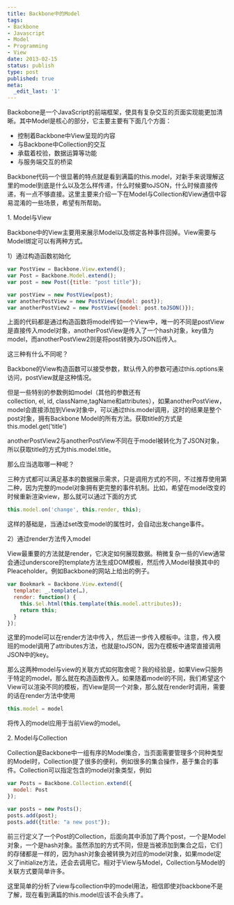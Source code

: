 ```yaml
---
title: Backbone中的Model
tags:
- Backbone
- Javascript
- Model
- Programming
- View
date: 2013-02-15
status: publish
type: post
published: true
meta:
  _edit_last: '1'
---
```

Backobone是一个JavaScript的前端框架，使具有复杂交互的页面实现能更加清晰。其中Model是核心的部分，它主要主要有下面几个方面：

  * 控制着Backbone中View呈现的内容
  * 与Backbone中Collection的交互
  * 承载着校验，数据运算等功能
  * 与服务端交互的桥梁

Backbone代码一个很显著的特点就是看到满篇的this.model，对新手来说理解这里的model到底是什么以及怎么样传递，什么时候要toJSON，什么时候直接传递，有一点不够直接。这里主要来介绍一下在Model与Collection和View通信中容易混淆的一些场景，希望有所帮助。

1\. Model与View

Backbone中的View主要用来展示Model以及绑定各种事件回掉。View需要与Model绑定可以有两种方式。

1）通过构造函数初始化

```js
var PostView = Backbone.View.extend();
var Post = Backbone.Model.extend();
var post = new Post({title: "post title"});

var postView = new PostView(post);
var anotherPostView = new PostView({model: post});
var anotherPostView2 = new PostView({model: post.toJSON()});
```
上面的代码都是通过构造函数将model传如一个View中，唯一的不同是postView是直接传入model对象，anotherPostView是传入了一个hash对象，key值为model，而anotherPostView2则是将post转换为JSON后传入。

这三种有什么不同呢？

Backbone的View构造函数可以接受参数，默认传入的参数可通过this.options来访问，postView就是这种情况。

但是一些特别的参数例如model（其他的参数还有collection, el, id, className,tagName和attributes），如果anotherPostView，model会直接添加到View对象中，可以通过this.model调用，这时的结果是整个post对象，拥有Backbone Model的所有方法。获取title的方式是this.model.get('title')

anotherPostView2与anotherPostView不同在于model被转化为了JSON对象，所以获取title的方式为this.model.title。

那么应当选取哪一种呢？

三种方式都可以满足基本的数据展示需求，只是调用方式的不同，不过推荐使用第二种，因为完整的model对象拥有更完整的事件机制。比如，希望在model改变的时候重新渲染view，那么就可以通过下面的方式

```js
this.model.on('change', this.render, this);
```
这样的基础是，当通过set改变model的属性时，会自动出发change事件。

2）通过render方法传入model

View最重要的方法就是render，它决定如何展现数据。稍微复杂一些的View通常会通过underscore的template方法生成DOM模板，然后传入Model替换其中的Pleaceholder。例如Backbone的网站上给出的例子。

```js
var Bookmark = Backbone.View.extend({
  template: _.template(…),
  render: function() {
    this.$el.html(this.template(this.model.attributes));
    return this;
  }
});
```
这里的model可以在render方法中传入，然后进一步传入模板中。注意，传入模班的model调用了attributes方法，也就是toJSON，因为在模板中通常直接调用JSON中的key。

那么这两种model与view的关联方式如何取舍呢？我的经验是，如果View只服务于特定的model，那么就在构造函数传入。如果随着model的不同，我们希望这个View可以渲染不同的模板，而View是同一个对象，那么就在render时调用，需要的话在render方法中使用

```js
this.model = model
```
将传入的model应用于当前View的model。

2\. Model与Collection

Collection是Backbone中一组有序的Model集合，当页面需要管理多个同种类型的Model时，Collection提了很多的便利，例如很多的集合操作，基于集合的事件。Collection可以指定包含的model对象类型，例如

```js
var Posts = Backbone.Collection.extend({
  model: Post
});

var posts = new Posts();
posts.add(post);
posts.add({title: "a new post"});
```
前三行定义了一个Post的Collection，后面向其中添加了两个post，一个是Model对象，一个是hash对象。虽然添加的方式不同，但是当被添加到集合之后，它们的存储都是一样的，因为hash对象会被转换为对应的model对象，如果model定义了initialize方法，还会去调用它。相对于View与Model，Collection与Model的关联方式要简单许多。

这里简单的分析了view与collection中的model用法，相信即使对backbone不是了解，现在看到满篇的this.model应该不会头疼了。
